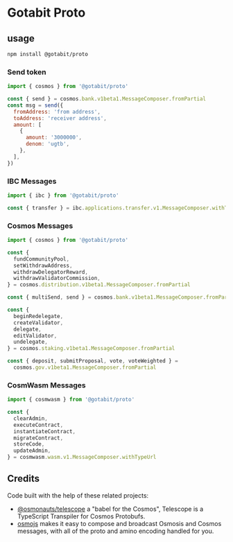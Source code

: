 # Gotabit Proto

## usage

```sh
npm install @gotabit/proto
```

### Send token

```js
import { cosmos } from '@gotabit/proto'

const { send } = cosmos.bank.v1beta1.MessageComposer.fromPartial
const msg = send({
  fromAddress: 'from address',
  toAddress: 'receiver address',
  amount: [
    {
      amount: '3000000',
      denom: 'ugtb',
    },
  ],
})
```

### IBC Messages

```js
import { ibc } from '@gotabit/proto'

const { transfer } = ibc.applications.transfer.v1.MessageComposer.withTypeUrl
```

### Cosmos Messages

```js
import { cosmos } from '@gotabit/proto'

const {
  fundCommunityPool,
  setWithdrawAddress,
  withdrawDelegatorReward,
  withdrawValidatorCommission,
} = cosmos.distribution.v1beta1.MessageComposer.fromPartial

const { multiSend, send } = cosmos.bank.v1beta1.MessageComposer.fromPartial

const {
  beginRedelegate,
  createValidator,
  delegate,
  editValidator,
  undelegate,
} = cosmos.staking.v1beta1.MessageComposer.fromPartial

const { deposit, submitProposal, vote, voteWeighted } =
  cosmos.gov.v1beta1.MessageComposer.fromPartial
```

### CosmWasm Messages

```js
import { cosmwasm } from '@gotabit/proto'

const {
  clearAdmin,
  executeContract,
  instantiateContract,
  migrateContract,
  storeCode,
  updateAdmin,
} = cosmwasm.wasm.v1.MessageComposer.withTypeUrl
```

## Credits

Code built with the help of these related projects:

- [@osmonauts/telescope](https://github.com/osmosis-labs/telescope) a "babel for the Cosmos", Telescope is a TypeScript Transpiler for Cosmos Protobufs.
- [osmojs](https://github.com/osmosis-labs/osmojs) makes it easy to compose and broadcast Osmosis and Cosmos messages, with all of the proto and amino encoding handled for you.
